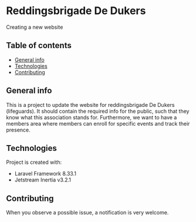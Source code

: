 # Reddingsbrigade De Dukers
Creating a new website

## Table of contents
* [General info](#general-info)
* [Technologies](#technologies)
* [Contributing](#contributing)

## General info
This is a project to update the website for reddingsbrigade De Dukers (lifeguards).
It should contain the required info for the public, such that they know what this association stands for.
Furthermore, we want to have a members area where members can enroll for specific events and track their presence.

## Technologies
Project is created with:
* Laravel Framework 8.33.1
* Jetstream Inertia v3.2.1

## Contributing
When you observe a possible issue, a notification is very welcome. 
